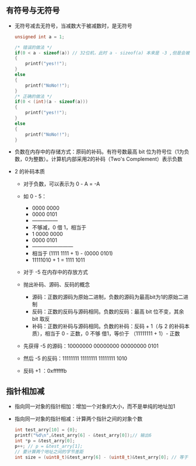 ## 有符号与无符号

* 无符号减去无符号，当减数大于被减数时，是无符号

  ```c
  unsigned int a = 1;
  
  /* 错误的做法 */
  if(0 < a - sizeof(a)) // 32位机，此时 a - sizeof(a) 本来是 -3 ,但是会被编译器默认转为无符号数 0xffff fffd
  {
      printf("yes!!");
  }
  else
  {
      printf("NoNo!!");
  }
  /* 正确的做法 */
  if(0 < (int)(a - sizeof(a)))
  {
      printf("yes!!");
  }
  else
  {
      printf("NoNo!!");
  }
  
  ```

* 负数在内存中的存储方式：原码的补码。有符号数最高 bit 位为符号位（1为负数，0为整数）。计算机内部采用2的补码（Two's Complement）表示负数

* 2 的补码本质

  * 对于负数，可以表示为 0 - A = -A
  * 如 0 - 5：
    * 0000 0000
    * 0000 0101
    * —————
    * 不够减，0 借 1，相当于
    * 1 0000 0000
    *    0000 0101
    * ————————
    * 相当于 (1111 1111 + 1) - (0000 0101)
    * 11111010 + 1 = 1111 1011

  * 对于 -5 在内存中的存放方式
  * 抛出补码、源码、反码的概念
    * 源码：正数的源码为原始二进制，负数的源码为最高bit为1的原始二进制
    * 反码：正数的反码与源码相同。负数的反码：最高 bit 位不变，其余 bit 取反
    * 补码：正数的补码与源码相同。负数的补码：反码 + 1（与 2 的补码本质），相当于 0 - 正数，0 不够 借1，等价于 （11111111 + 1）- 正数
  * 先获得 -5 的源码：10000000  00000000  00000000 0101
  * 然后 -5 的反码：11111111 11111111 11111111 1010
  * 反码 +1 ：0xffffffb

## 指针相加减

* 指向同一对象的指针相加：增加一个对象的大小，而不是单纯的地址加1

* 指向同一对象的指针相减：计算两个指针之间的对象个数

  ```c
  int test_arry[10] = {0};
  printf("%d\n",&test_arry[6] - &test_arry[0]);// 输出6
  int *p = &test_arry[0];
  p++; // p = &test_arry[1];
  // 要计算两个地址之间的字节差距                                                                               
  int size = (uint8_t)&test_arry[6] - (uint8_t)&test_arry[0]; // 等于 24
  ```

  